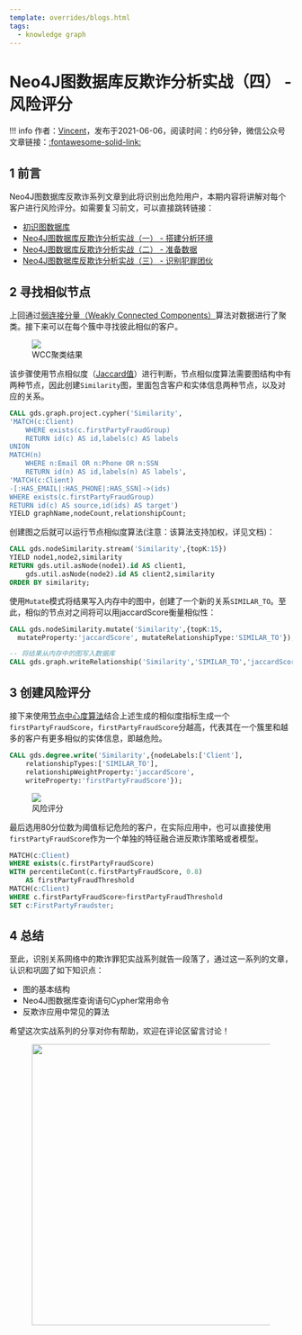 ```yaml
---
template: overrides/blogs.html
tags:
  - knowledge graph
---
```


# Neo4J图数据库反欺诈分析实战（四） - 风险评分

!!! info
    作者：[Vincent](https://github.com/Realvincentyuan)，发布于2021-06-06，阅读时间：约6分钟，微信公众号文章链接：[:fontawesome-solid-link:](https://mp.weixin.qq.com/s?__biz=MzI4Mjk3NzgxOQ==&mid=2247485268&idx=1&sn=2f32b4911dd64a5696f2ef287b9542a0&chksm=eb90f420dce77d36489cd350674af9c4523c05d884afae5a158c619faaabfca5e161b9443131&token=200682583&lang=zh_CN#rd)

## 1 前言

Neo4J图数据库反欺诈系列文章到此将识别出危险用户，本期内容将讲解对每个客户进行风险评分。如需要复习前文，可以直接跳转链接：

- [初识图数据库](https://mp.weixin.qq.com/s?__biz=MzI4Mjk3NzgxOQ==&mid=2247485112&idx=1&sn=efd4f9b472a3d58378407bb6fad46a2f&chksm=eb90f5ccdce77cda0285d53331834a787364d4458a3588173c9fe8ef6953499362bd64f7c918&token=1650861834&lang=zh_CN#rd)
- [Neo4J图数据库反欺诈分析实战（一） - 搭建分析环境](https://mp.weixin.qq.com/s?__biz=MzI4Mjk3NzgxOQ==&mid=2247485213&idx=1&sn=ed9051c887847bcf35ef6e21af6005f4&chksm=eb90f469dce77d7fa1325810d537e183c65eef7067f20219eee02d6f3667d14554832103986d&token=771475859&lang=zh_CN#rd)
- [Neo4J图数据库反欺诈分析实战（二） - 准备数据](https://mp.weixin.qq.com/s?__biz=MzI4Mjk3NzgxOQ==&mid=2247485256&idx=1&sn=0d87a1d090f7282f85f3d2395372c8ed&chksm=eb90f43cdce77d2af75e6313e945a83f2309743e7e7e0855c99d9ecece6f3d24f3ad06ae80a4&token=771475859&lang=zh_CN#rd)
- [Neo4J图数据库反欺诈分析实战（三） - 识别犯罪团伙](ttps://mp.weixin.qq.com/s?__biz=MzI4Mjk3NzgxOQ==&mid=2247485261&idx=1&sn=9bbe4e099d7e199d749540797e82e443&chksm=eb90f439dce77d2fb5a8f06707844f0eef22667821f97d9e509563a36cebb2ed1903994056dd&token=1481538225&lang=zh_CN#rd)

## 2 寻找相似节点

上回通过[弱连接分量（Weakly Connected Components）](https://neo4j.com/docs/graph-data-science/current/algorithms/wcc/ 'Weakly Connected Components')算法对数据进行了聚类。接下来可以在每个簇中寻找彼此相似的客户。

<figure>
  <img src="https://cdn.jsdelivr.net/gh/BulletTech2021/Pics/img/1_V/cluster_1.png"  />
  <figcaption>WCC聚类结果</figcaption>
</figure>

该步骤使用节点相似度（[Jaccard值](https://neo4j.com/docs/graph-data-science/current/algorithms/node-similarity/#algorithms-node-similarity '节点相似度')）进行判断，节点相似度算法需要图结构中有两种节点，因此创建`Similarity`图，里面包含客户和实体信息两种节点，以及对应的关系。

```sql
CALL gds.graph.project.cypher('Similarity',
'MATCH(c:Client)
    WHERE exists(c.firstPartyFraudGroup)
    RETURN id(c) AS id,labels(c) AS labels
UNION
MATCH(n)
    WHERE n:Email OR n:Phone OR n:SSN
    RETURN id(n) AS id,labels(n) AS labels',
'MATCH(c:Client)
-[:HAS_EMAIL|:HAS_PHONE|:HAS_SSN]->(ids)
WHERE exists(c.firstPartyFraudGroup)
RETURN id(c) AS source,id(ids) AS target')
YIELD graphName,nodeCount,relationshipCount;
```

创建图之后就可以运行节点相似度算法(注意：该算法支持加权，详见文档)：

```sql
CALL gds.nodeSimilarity.stream('Similarity',{topK:15})
YIELD node1,node2,similarity
RETURN gds.util.asNode(node1).id AS client1,
    gds.util.asNode(node2).id AS client2,similarity
ORDER BY similarity;
```

使用`Mutate`模式将结果写入内存中的图中，创建了一个新的关系`SIMILAR_TO`。至此，相似的节点对之间将可以用jaccardScore衡量相似性：

```SQL
CALL gds.nodeSimilarity.mutate('Similarity',{topK:15,
  mutateProperty:'jaccardScore', mutateRelationshipType:'SIMILAR_TO'});

-- 将结果从内存中的图写入数据库
CALL gds.graph.writeRelationship('Similarity','SIMILAR_TO','jaccardScore');
```

## 3 创建风险评分

接下来使用[节点中心度算法](https://neo4j.com/docs/graph-data-science/current/algorithms/degree-centrality/ 'Degree Centrality')结合上述生成的相似度指标生成一个`firstPartyFraudScore`，`firstPartyFraudScore`分越高，代表其在一个簇里和越多的客户有更多相似的实体信息，即越危险。


```SQL
CALL gds.degree.write('Similarity',{nodeLabels:['Client'],
    relationshipTypes:['SIMILAR_TO'],
    relationshipWeightProperty:'jaccardScore',
    writeProperty:'firstPartyFraudScore'});
```

<figure>
  <img src="https://cdn.jsdelivr.net/gh/BulletTech2021/Pics/img/1_V/Score.png"  />
  <figcaption>风险评分</figcaption>
</figure>


最后选用80分位数为阈值标记危险的客户，在实际应用中，也可以直接使用`firstPartyFraudScore`作为一个单独的特征融合进反欺诈策略或者模型。

```sql
MATCH(c:Client)
WHERE exists(c.firstPartyFraudScore)
WITH percentileCont(c.firstPartyFraudScore, 0.8)
    AS firstPartyFraudThreshold
MATCH(c:Client)
WHERE c.firstPartyFraudScore>firstPartyFraudThreshold
SET c:FirstPartyFraudster;
```

## 4 总结

至此，识别关系网络中的欺诈罪犯实战系列就告一段落了，通过这一系列的文章，认识和巩固了如下知识点：

- 图的基本结构
- Neo4J图数据库查询语句Cypher常用命令
- 反欺诈应用中常见的算法

希望这次实战系列的分享对你有帮助，欢迎在评论区留言讨论！

<figure>
  <img src="https://cdn.jsdelivr.net/gh/BulletTech2021/Pics/2021-6-14/1623639526512-1080P%20(Full%20HD)%20-%20Tail%20Pic.png" width="500" />
</figure>
